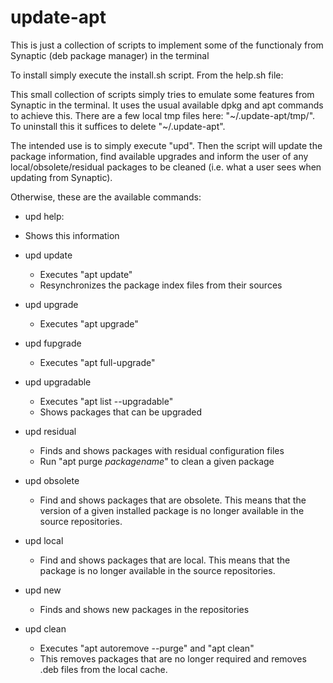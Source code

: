 # update-apt
This is just a collection of scripts to implement some of the functionaly from Synaptic (deb package manager) in the terminal

To install simply execute the install.sh script.
From the help.sh file:

This small collection of scripts simply tries to emulate some features from
Synaptic in the terminal.
It uses the usual available dpkg and apt commands to achieve this.
There are a few local tmp files here: "~/.update-apt/tmp/".
To uninstall this it suffices to delete "~/.update-apt".

The intended use is to simply execute "upd".
Then the script will update the package information, find available upgrades and
inform the user of any local/obsolete/residual packages to be cleaned (i.e. what
a user sees when updating from Synaptic).

Otherwise, these are the available commands:
 * upd help:
 - Shows this information

 * upd update
   - Executes "apt update"
   - Resynchronizes the package index files from their sources

 * upd upgrade
   - Executes "apt upgrade"

 * upd fupgrade
   - Executes "apt full-upgrade"

 * upd upgradable
   - Executes "apt list --upgradable"
   - Shows packages that can be upgraded

 * upd residual
   - Finds and shows packages with residual configuration files
   - Run "apt purge _packagename_" to clean a given package

 * upd obsolete
   - Find and shows packages that are obsolete. This means that the version of a
 given installed package is no longer available in the source repositories.

 * upd local
   - Find and shows packages that are local. This means that the package is no
 longer available in the source repositories.

 * upd new
   - Finds and shows new packages in the repositories

 * upd clean
   - Executes "apt autoremove --purge" and "apt clean"
   - This removes packages that are no longer required and removes .deb files from
 the local cache.
